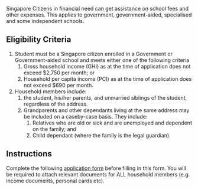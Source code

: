 Singapore Citizens in financial need can get assistance on school fees and other expenses. This applies to government, government-aided, specialised and some independent schools. 

## Eligibility Criteria
1. Student must be a Singapore citizen enrolled in a Government or Government-aided school and meets either one of the following criteria
    1. Gross household income (GHI) as at the time of application does not exceed $2,750 per month; or
    2. Household per capita income (PCI) as at the time of application does not exceed $690 per month.
2. Household members include:
    1. the student, his/her parents, and unmarried siblings of the student, regardless of the address.
    2. Grandparents and other dependants living at the same address may be included on a caseby-case basis. They include:
        1. Relatives who are old or sick and are unemployed and dependent on the family; and
        2. Child dependant (where the family is the legal guardian).

## Instructions
Complete the following [application form](https://www.moe.gov.sg/financial-matters/-/media/2a3bf498a09a4e7b9088d1a60f761c67.ashx) before filling in this form. You will be required to attach relevant documents for ALL household members (e.g. income documents, personal cards etc).